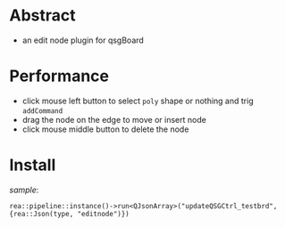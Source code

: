 # Abstract  
* an edit node plugin for qsgBoard  

# Performance  
* click mouse left button to select `poly` shape or nothing and trig `addCommand`  
* drag the node on the edge to move or insert node  
* click mouse middle button to delete the node  

# Install
_sample_:  
```
rea::pipeline::instance()->run<QJsonArray>("updateQSGCtrl_testbrd",{rea::Json(type, "editnode")})
```